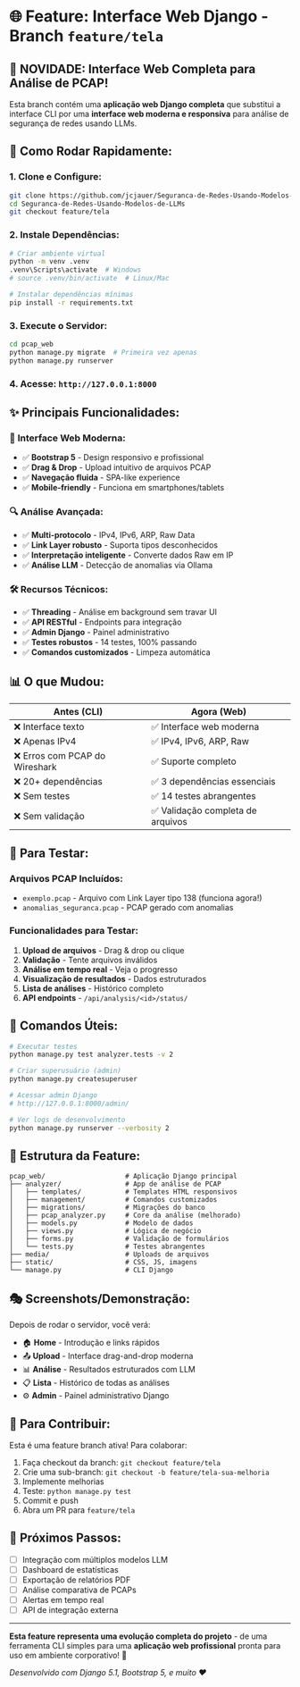 # 🌐 Feature: Interface Web Django - Branch `feature/tela`

## 🎯 **NOVIDADE**: Interface Web Completa para Análise de PCAP!

Esta branch contém uma **aplicação web Django completa** que substitui a interface CLI por uma **interface web moderna e responsiva** para análise de segurança de redes usando LLMs.

## 🚀 **Como Rodar Rapidamente:**

### 1. **Clone e Configure:**
```bash
git clone https://github.com/jcjauer/Seguranca-de-Redes-Usando-Modelos-de-LLMs.git
cd Seguranca-de-Redes-Usando-Modelos-de-LLMs
git checkout feature/tela
```

### 2. **Instale Dependências:**
```bash
# Criar ambiente virtual
python -m venv .venv
.venv\Scripts\activate  # Windows
# source .venv/bin/activate  # Linux/Mac

# Instalar dependências mínimas
pip install -r requirements.txt
```

### 3. **Execute o Servidor:**
```bash
cd pcap_web
python manage.py migrate  # Primeira vez apenas
python manage.py runserver
```

### 4. **Acesse:** `http://127.0.0.1:8000`

## ✨ **Principais Funcionalidades:**

### 🎨 **Interface Web Moderna:**
- ✅ **Bootstrap 5** - Design responsivo e profissional  
- ✅ **Drag & Drop** - Upload intuitivo de arquivos PCAP
- ✅ **Navegação fluida** - SPA-like experience
- ✅ **Mobile-friendly** - Funciona em smartphones/tablets

### 🔍 **Análise Avançada:**
- ✅ **Multi-protocolo** - IPv4, IPv6, ARP, Raw Data
- ✅ **Link Layer robusto** - Suporta tipos desconhecidos
- ✅ **Interpretação inteligente** - Converte dados Raw em IP
- ✅ **Análise LLM** - Detecção de anomalias via Ollama

### 🛠️ **Recursos Técnicos:**
- ✅ **Threading** - Análise em background sem travar UI
- ✅ **API RESTful** - Endpoints para integração
- ✅ **Admin Django** - Painel administrativo
- ✅ **Testes robustos** - 14 testes, 100% passando
- ✅ **Comandos customizados** - Limpeza automática

## 📊 **O que Mudou:**

| **Antes (CLI)** | **Agora (Web)** |
|----------------|-----------------|
| ❌ Interface texto | ✅ Interface web moderna |
| ❌ Apenas IPv4 | ✅ IPv4, IPv6, ARP, Raw |
| ❌ Erros com PCAP do Wireshark | ✅ Suporte completo |
| ❌ 20+ dependências | ✅ 3 dependências essenciais |
| ❌ Sem testes | ✅ 14 testes abrangentes |
| ❌ Sem validação | ✅ Validação completa de arquivos |

## 🧪 **Para Testar:**

### Arquivos PCAP Incluídos:
- `exemplo.pcap` - Arquivo com Link Layer tipo 138 (funciona agora!)
- `anomalias_seguranca.pcap` - PCAP gerado com anomalias

### Funcionalidades para Testar:
1. **Upload de arquivos** - Drag & drop ou clique
2. **Validação** - Tente arquivos inválidos
3. **Análise em tempo real** - Veja o progresso
4. **Visualização de resultados** - Dados estruturados
5. **Lista de análises** - Histórico completo
6. **API endpoints** - `/api/analysis/<id>/status/`

## 🔧 **Comandos Úteis:**

```bash
# Executar testes
python manage.py test analyzer.tests -v 2

# Criar superusuário (admin)
python manage.py createsuperuser

# Acessar admin Django
# http://127.0.0.1:8000/admin/

# Ver logs de desenvolvimento
python manage.py runserver --verbosity 2
```

## 📁 **Estrutura da Feature:**

```
pcap_web/                    # Aplicação Django principal
├── analyzer/                # App de análise de PCAP
│   ├── templates/           # Templates HTML responsivos
│   ├── management/          # Comandos customizados
│   ├── migrations/          # Migrações do banco
│   ├── pcap_analyzer.py     # Core da análise (melhorado)
│   ├── models.py            # Modelo de dados
│   ├── views.py             # Lógica de negócio
│   ├── forms.py             # Validação de formulários
│   └── tests.py             # Testes abrangentes
├── media/                   # Uploads de arquivos
├── static/                  # CSS, JS, imagens
└── manage.py                # CLI Django
```

## 🎭 **Screenshots/Demonstração:**

Depois de rodar o servidor, você verá:
- 🏠 **Home** - Introdução e links rápidos
- 📤 **Upload** - Interface drag-and-drop moderna  
- 📊 **Análise** - Resultados estruturados com LLM
- 📋 **Lista** - Histórico de todas as análises
- ⚙️ **Admin** - Painel administrativo Django

## 🤝 **Para Contribuir:**

Esta é uma feature branch ativa! Para colaborar:
1. Faça checkout da branch: `git checkout feature/tela`
2. Crie uma sub-branch: `git checkout -b feature/tela-sua-melhoria`
3. Implemente melhorias
4. Teste: `python manage.py test`
5. Commit e push
6. Abra um PR para `feature/tela`

## 🔮 **Próximos Passos:**

- [ ] Integração com múltiplos modelos LLM
- [ ] Dashboard de estatísticas
- [ ] Exportação de relatórios PDF
- [ ] Análise comparativa de PCAPs
- [ ] Alertas em tempo real
- [ ] API de integração externa

---

**Esta feature representa uma evolução completa do projeto** - de uma ferramenta CLI simples para uma **aplicação web profissional** pronta para uso em ambiente corporativo! 🚀

*Desenvolvido com Django 5.1, Bootstrap 5, e muito ❤️*
